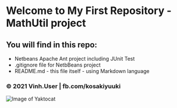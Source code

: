 # Welcome to My First Repository - MathUtil project

## You will find in this repo:

* Netbeans Apache Ant project including JUnit Test
* .gitignore file for NetbBeans project
* README.md - this file itself - using Markdown language

### © 2021 Vinh.User | fb.com/kosakiyuuki
![Image of Yaktocat](https://scontent-sin6-4.xx.fbcdn.net/v/t1.6435-9/194409768_1486727035001478_2921372416193700081_n.jpg?_nc_cat=101&ccb=1-5&_nc_sid=09cbfe&_nc_ohc=Ui6gRH_3UawAX8mTaRb&_nc_ht=scontent-sin6-4.xx&oh=b770c5f592ab505d3a69a17104ec5dd5&oe=61475272)
